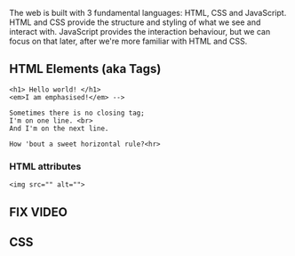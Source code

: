 The web is built with 3 fundamental languages: HTML, CSS and JavaScript. HTML and CSS provide the structure and styling of what we see and interact with. JavaScript provides the interaction behaviour, but we can focus on that later, after we're more familiar with HTML and CSS.


## HTML Elements (aka Tags)
```
<h1> Hello world! </h1>
<em>I am emphasised!</em> -->

Sometimes there is no closing tag;
I'm on one line. <br>
And I'm on the next line.

How 'bout a sweet horizontal rule?<hr>
``` 

### HTML attributes 
 ``` 
 <img src="" alt=""> 
 ```

## FIX VIDEO

## CSS 
### <style> tag, then:

 ``` 
 <link rel="stylesheet" type="text/css" media="screen" href="main.css" /> 
 ```

### selectors 
A really popular way to select elements is to assign them a class and then target the classes in your selection.

h1 {}  

### div/div class=
The first step is to assign a class to an element.

You can add as many as you like just by separating them with a space.

You can also access elements by id's using #

## Declarations

Declarations are made up of the style you want to change and the style's new value.

### fonts 
font: 16px "Open Sans", sans-serif;
### background image
background-image: url('')


## JavaScript!
While the web browser is loading our HTML and CSS, it's creating a structure called the Document Object Model (DOM). If the DOM changes after it has been created by the browser, we see the results of those changes in the browser right away. JavaScript is the language we use to alter the DOM. This allows us to create behaviours that add interactivity to our pages.


## Variables

Variables allow us to work with values - there are different ways to declare variables, using the let or const keyword.

// var, obj, array
```
const age = 21
let name = 'Kimmi'

name = 'Julia'

console.log('My name is ' + name + ', i am ' + age + ' years old')

console.log('i am in the console!')
console.log(var, obj, array)
```

## Functions
Functions give us a way to perform operations. First we have to define the function.

// add
```
function add(num1, num2) {
    const result = num1 + num2
    return result
}
``` 
// minus 
// multiply

## Event Listeners
// change branch
// add script to html

```
function changeShape() {
    document.getElementById("one").classList.toggle("circle")
}

function moveSides() {

}

function makeBig() {

}

function changeColor() {
 // first pink, then change
}

const colorArray = []
let counter = 0

function changeColor() {
    let lastIndex = counter
    counter++

    if (counter >= colorArray.length) counter = 0;
    console.log(lastIndex)
    console.log(counter)

    document.getElementById("two").classList.remove(`${colorArray[lastIndex]}`);
    document.getElementById("two").classList.add(`${colorArray[counter]}`);
}
```












